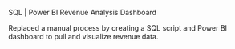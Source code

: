 SQL | Power BI
Revenue Analysis Dashboard

Replaced a manual process by creating a SQL script and Power BI dashboard to pull and visualize revenue data.
